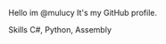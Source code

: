 Hello im @mulucy
It's my GitHub profile.
<!-- finished
  -->
Skills
C#, Python, Assembly


<!---
mulucy/mulucy is a ✨ special ✨ repository because its `README.md` (this file) appears on your GitHub profile.
You can click the Preview link to take a look at your changes.
--->
